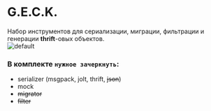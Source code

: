 # G.E.C.K.
Набор инструментов для сериализации, миграции, фильтрации и генерации **thrift**-овых объектов.  
![default](https://cloud.githubusercontent.com/assets/5084395/23034038/cf7e5eb0-f493-11e6-8698-66262306ca81.png)  

### В комплекте ```нужное зачеркнуть```:  
- serializer (msgpack, jolt, thrift, ~~json~~)
- mock
-  ~~migrator~~
- ~~filter~~
